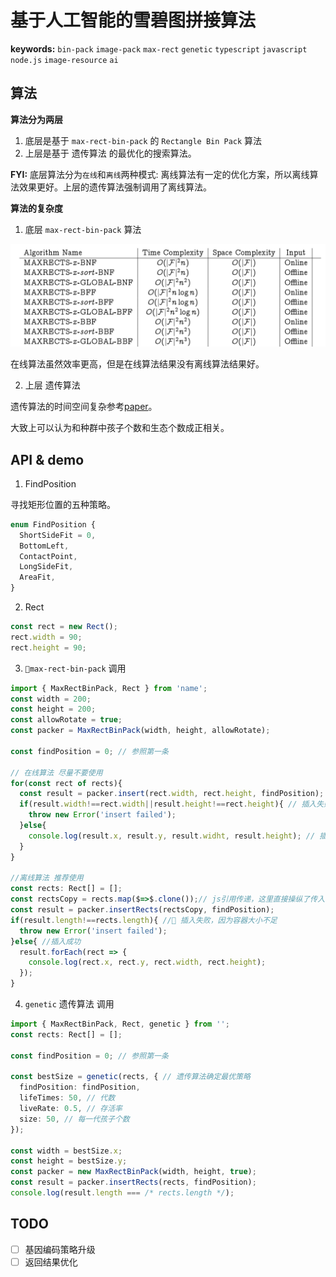 # 基于人工智能的雪碧图拼接算法

**keywords:** `bin-pack` `image-pack` `max-rect` `genetic` `typescript` `javascript` `node.js` `image-resource` `ai`

## 算法

**算法分为两层**

1.  底层是基于 `max-rect-bin-pack` 的 `Rectangle Bin Pack` 算法
2.  上层是基于 遗传算法 的最优化的搜索算法。

**FYI:** 底层算法分为`在线`和`离线`两种模式: 离线算法有一定的优化方案，所以离线算法效果更好。上层的遗传算法强制调用了离线算法。

**算法的复杂度**

1.  底层 `max-rect-bin-pack` 算法

![max-rect-time](./image-resource/max-rect-time.png)

在线算法虽然效率更高，但是在线算法结果没有离线算法结果好。

2.  上层 遗传算法

遗传算法的时间空间复杂参考[paper](https://pdfs.semanticscholar.org/18e1/03c600134d55a4ef084f11bee045b8505cf7.pdf?_ga=2.45871975.213758763.1529380129-1889820781.1529380129)。

大致上可以认为和种群中孩子个数和生态个数成正相关。

## API & demo

1.  FindPosition

寻找矩形位置的五种策略。

```typescript
enum FindPosition {
  ShortSideFit = 0,
  BottomLeft,
  ContactPoint,
  LongSideFit,
  AreaFit,
}
```

2.  Rect

```javascript
const rect = new Rect();
rect.width = 90;
rect.height = 90;
```

3.  `max-rect-bin-pack` 调用

```javascript
import { MaxRectBinPack, Rect } from 'name';
const width = 200;
const height = 200;
const allowRotate = true;
const packer = MaxRectBinPack(width, height, allowRotate);

const findPosition = 0; // 参照第一条

// 在线算法 尽量不要使用
for(const rect of rects){
  const result = packer.insert(rect.width, rect.height, findPosition);
  if(result.width!==rect.width||result.height!==rect.height){ // 插入失败返回一个宽高为0的Rect
    throw new Error('insert failed');
  }else{
    console.log(result.x, result.y, result.widht, result.height); // 插入成功
  }
}

//离线算法 推荐使用
const rects: Rect[] = [];
const rectsCopy = rects.map($=>$.clone());// js引用传递，这里直接操纵了传入的数组，所以传入一份clone的。
const result = packer.insertRects(rectsCopy, findPosition);
if(result.length!==rects.length){ // 插入失败，因为容器大小不足
  throw new Error('insert failed');
}else{ //插入成功
  result.forEach(rect => {
    console.log(rect.x, rect.y, rect.width, rect.height);
  });
}
```

4.  `genetic` 遗传算法 调用

```typescript
import { MaxRectBinPack, Rect, genetic } from '';
const rects: Rect[] = [];

const findPosition = 0; // 参照第一条

const bestSize = genetic(rects, { // 遗传算法确定最优策略
  findPosition: findPosition,
  lifeTimes: 50, // 代数
  liveRate: 0.5, // 存活率
  size: 50, // 每一代孩子个数
});

const width = bestSize.x;
const height = bestSize.y;
const packer = new MaxRectBinPack(width, height, true);
const result = packer.insertRects(rects, findPosition);
console.log(result.length === /* rects.length */);
```

## TODO

- [ ] 基因编码策略升级
- [ ] 返回结果优化
